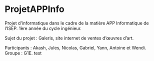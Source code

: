 # ProjetAPPInfo
Projet d'informatique dans le cadre de la matière APP Informatique de l'ISEP. 1ère année du cycle ingénieur. 

Sujet du projet : Galeris, site internet de ventes d’œuvres d’art. 

Participants : Akash, Jules, Nicolas, Gabriel, Yann, Antoine et Wendi. 
Groupe : G1E.
test

